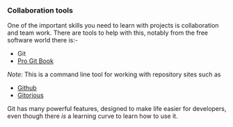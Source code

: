 ### Collaboration tools

One of the important skills you need to learn with projects is collaboration and team work. There are tools to help with this,  notably from the free software world there is:-

* Git
* [Pro Git Book](https://git-scm.com/book/en/v2)

_Note:_ This is a command line tool for working with repository sites such as 

* [Github](https://github.com/)
* [Gitorious](http://www.gitorious.com/) 

Git has many powerful features, designed to make life easier for developers, even though there _is_ a learning curve to learn how to use it. 
